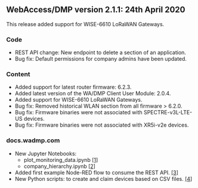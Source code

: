 ## WebAccess/DMP version 2.1.1: 24th April 2020

This release added support for WISE-6610 LoRaWAN Gateways.

### Code

* REST API change: New endpoint to delete a section of an application.
* Bug fix: Default permissions for company admins have been updated.

### Content

* Added support for latest router firmware: 6.2.3.
* Added latest version of the WA/DMP Client User Module: 2.0.4.
* Added support for WISE-6610 LoRaWAN Gateways.
* Bug fix: Removed historical WLAN section from all firmware > 6.2.0.
* Bug fix: Firmware binaries were not associated with SPECTRE-v3L-LTE-US devices.
* Bug fix: Firmware binaries were not associated with XR5i-v2e devices.

### docs.wadmp.com

* New Jupyter Notebooks:
  - plot_monitoring_data.ipynb [[1]](https://github.com/wadmp/wadmp.github.io/blob/master/jupyter_notebooks/plot_monitoring_data.ipynb)
  - company_hierarchy.ipynb [[2]](https://github.com/wadmp/wadmp.github.io/blob/master/jupyter_notebooks/company_hierarchy.ipynb)
* Added first example Node-RED flow to consume the REST API. [[3]](https://github.com/wadmp/wadmp.github.io/tree/master/node-red_flows)
* New Python scripts: to create and claim devices based on CSV files. [[4]](https://github.com/wadmp/wadmp.github.io/tree/master/python_scripts/csv_utilities)